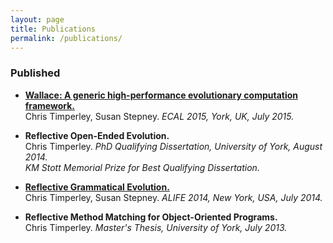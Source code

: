 ```yaml
---
layout: page
title: Publications
permalink: /publications/
---
```


### Published

* **[Wallace: A generic high-performance evolutionary computation framework.](https://www.academia.edu/15689454/Wallace_An_efficient_generic_evolutionary_framework)**<br/>
  Chris Timperley, Susan Stepney. *ECAL 2015, York, UK, July 2015.*

* **Reflective Open-Ended Evolution.**<br/>
  Chris Timperley. *PhD Qualifying Dissertation, University of York, August 2014.*<br/>
  *KM Stott Memorial Prize for Best Qualifying Dissertation.*

* **[Reflective Grammatical Evolution.](https://www.academia.edu/15689586/Reflective_Grammatical_Evolution)**<br/>
  Chris Timperley, Susan Stepney. *ALIFE 2014, New York, USA, July 2014.*

* **Reflective Method Matching for Object-Oriented Programs.**<br/>
  Chris Timperley. *Master's Thesis, University of York, July 2013.*
